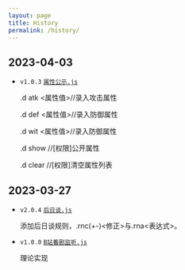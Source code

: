 ```yaml
---
layout: page
title: History
permalink: /history/
---
```

2023-04-03
----------

* `v1.0.3` [`属性公示.js`](https://github.com/HsiangNianian/sealdice/tree/master/plugins/属性公示.js)

  .d atk <属性值>//录入攻击属性

  .d def <属性值>//录入防御属性

  .d wit <属性值>//录入防御属性
  
  .d show //[权限]公开属性
  
  .d clear //[权限]清空属性列表

2023-03-27
----------

* `v2.0.4` [`后日谈.js`](https://github.com/HsiangNianian/sealdice/tree/master/plugins/后日谈.js)
  
  添加后日谈规则，.rnc(+-)<修正>与.rna<表达式>。

* `v1.0.0` [`B站番剧监听.js`](https://github.com/HsiangNianian/sealdice/tree/master/plugins/B站番剧监听.js)
  
  理论实现
